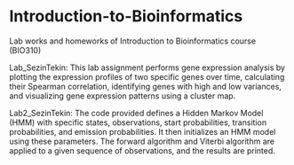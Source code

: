 # Introduction-to-Bioinformatics
Lab works and homeworks of Introduction to Bioinformatics course (BIO310)

Lab_SezinTekin: This lab assignment performs gene expression analysis by plotting the expression profiles of two specific genes over time, calculating their Spearman correlation, identifying genes with high and low variances, and visualizing gene expression patterns using a cluster map.

Lab2_SezinTekin: The code provided defines a Hidden Markov Model (HMM) with specific states, observations, start probabilities, transition probabilities, and emission probabilities. It then initializes an HMM model using these parameters. The forward algorithm and Viterbi algorithm are applied to a given sequence of observations, and the results are printed.
